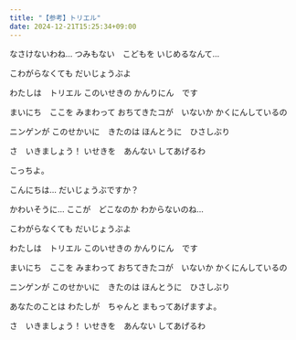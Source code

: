```yaml
---
title: "【参考】トリエル"
date: 2024-12-21T15:25:34+09:00
---
```

なさけないわね…
つみもない　こどもを
いじめるなんて…

こわがらなくても
だいじょうぶよ

わたしは　トリエル
このいせきの
かんりにん　です

まいにち　ここを
みまわって
おちてきたコが　いないか
かくにんしているの

ニンゲンが
このせかいに　きたのは
ほんとうに　ひさしぶり

さ　いきましょう！
いせきを　あんない
してあげるわ

こっちよ。


こんにちは…
だいじょうぶですか？

かわいそうに…
ここが　どこなのか
わからないのね…

こわがらなくても
だいじょうぶよ

わたしは　トリエル
このいせきの
かんりにん　です

まいにち　ここを
みまわって
おちてきたコが　いないか
かくにんしているの

ニンゲンが
このせかいに　きたのは
ほんとうに　ひさしぶり

あなたのことは
わたしが　ちゃんと
まもってあげますよ。

さ　いきましょう！
いせきを　あんない
してあげるわ
